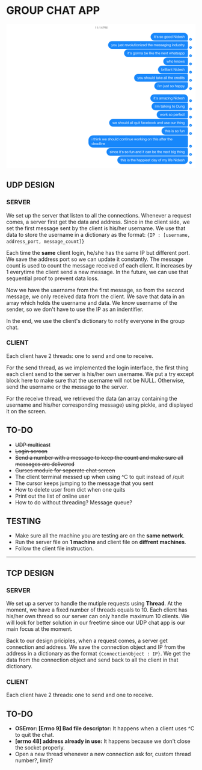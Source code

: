 # GROUP CHAT APP

![Amazing Nidesh](nidesh_is_amazing.png)


## UDP DESIGN
### SERVER
We set up the server that listen to all the connections. Whenever a request comes, a server first get the data and address. Since in the client side, we set the first message sent by the client is his/her username. We use that data to store the username in a dictionary as the format: `{IP : [username, address_port, message_count]}`

Each time the **same** client login, he/she has the same IP but different port. We save the address port so we can update it constantly. The message count is used to count the message received of each client. It increases by 1 everytime the client send a new message. In the future, we can use that sequential proof to prevent data loss.

Now we have the username from the first message, so from the second message, we only received data from the client. We save that data in an array which holds the username and data. We know username of the sender, so we don't have to use the IP as an indentifier.

In the end, we use the client's dictionary to notify everyone in the group chat.

### CLIENT
Each client have 2 threads: one to send and one to receive. 

For the send thread, as we implemented the login interface, the first thing each client send to the server is his/her own username. We put a try except block here to make sure that the username will not be NULL. Otherwise, send the username or the message to the server.

For the receive thread, we retrieved the data (an array containing the username and his/her corresponding message) using pickle, and displayed it on the screen.


## TO-DO
- ~~UDP multicast~~
- ~~Login screen~~
- ~~Send a number with a message to keep the count and make sure all messages are delivered~~
- ~~Curses module for seperate chat screen~~
- The client terminal messed up when using ^C to quit instead of /quit
- The cursor keeps jumping to the message that you sent
- How to delete user from dict when one quits
- Print out the list of online user
- How to do without threading? Message queue?

## TESTING
- Make sure all the machine you are testing are on the **same network**.
- Run the server file on **1 machine** and client file on **diffrent machines**.
- Follow the client file instruction.

---

## TCP DESIGN

### SERVER
We set up a server to handle the mutiple requests using **Thread**. At the moment, we have a fixed number of threads equals to 10. Each client has his/her own thread so our server can only handle maximum 10 clients. We will look for better solution in our freetime since our UDP chat app is our main focus at the moment.

Back to our design priciples, when a request comes, a server get connection and address. We save the connection object and IP from the address in a dictionary as the format `{ConnectionObject : IP}`.  We get the data from the connection object and send back to all the client in that dictionary.

### CLIENT
Each client have 2 threads: one to send and one to receive.


## TO-DO
- **OSError: [Errno 9] Bad file descriptor:** It happens when a client uses ^C to quit the chat.
- **[errno 48] address already in use:** It happens because we don't close the socket properly.
- Open a new thread whenever a new connection ask for, custom thread number?, limit?


